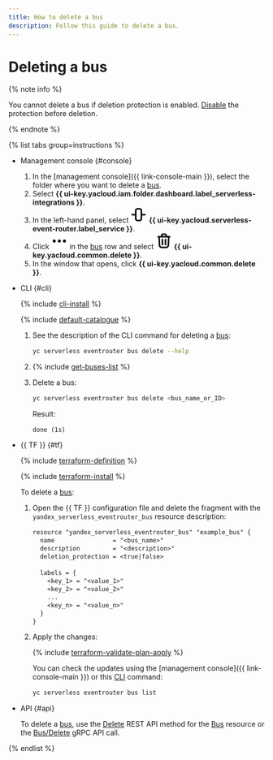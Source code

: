 ```yaml
---
title: How to delete a bus
description: Follow this guide to delete a bus.
---
```


# Deleting a bus

{% note info %}

You cannot delete a bus if deletion protection is enabled. [Disable](update.md) the protection before deletion.

{% endnote %}

{% list tabs group=instructions %}

- Management console {#console}

  1. In the [management console]({{ link-console-main }}), select the folder where you want to delete a [bus](../../../concepts/eventrouter/bus.md).
  1. Select **{{ ui-key.yacloud.iam.folder.dashboard.label_serverless-integrations }}**.
  1. In the left-hand panel, select ![image](../../../../_assets/console-icons/object-align-center-vertical.svg) **{{ ui-key.yacloud.serverless-event-router.label_service }}**.
  1. Click ![image](../../../../_assets/console-icons/ellipsis.svg) in the [bus](../../../concepts/eventrouter/bus.md) row and select ![image](../../../../_assets/console-icons/trash-bin.svg) **{{ ui-key.yacloud.common.delete }}**.
  1. In the window that opens, click **{{ ui-key.yacloud.common.delete }}**.

- CLI {#cli}

  {% include [cli-install](../../../../_includes/cli-install.md) %}

  {% include [default-catalogue](../../../../_includes/default-catalogue.md) %}

  1. See the description of the CLI command for deleting a [bus](../../../concepts/eventrouter/bus.md):

      ```bash
      yc serverless eventrouter bus delete --help
      ```

  1. {% include [get-buses-list](../../../../_includes/serverless-integrations/get-buses-list.md) %}
  1. Delete a bus:

      ```bash
      yc serverless eventrouter bus delete <bus_name_or_ID>
      ```

      Result:

      ```text
      done (1s)
      ```

- {{ TF }} {#tf}

  {% include [terraform-definition](../../../../_tutorials/_tutorials_includes/terraform-definition.md) %}

  {% include [terraform-install](../../../../_includes/terraform-install.md) %}

  To delete a [bus](../../../concepts/eventrouter/bus.md):

  1. Open the {{ TF }} configuration file and delete the fragment with the `yandex_serverless_eventrouter_bus` resource description:

      ```hcl
      resource "yandex_serverless_eventrouter_bus" "example_bus" {
        name                = "<bus_name>"
        description         = "<description>"
        deletion_protection = <true|false>

        labels = {
          <key_1> = "<value_1>"
          <key_2> = "<value_2>"
          ...
          <key_n> = "<value_n>"
        }
      }
      ```

  1. Apply the changes:

      {% include [terraform-validate-plan-apply](../../../../_tutorials/_tutorials_includes/terraform-validate-plan-apply.md) %}

      You can check the updates using the [management console]({{ link-console-main }}) or this [CLI](../../../../cli/) command:

      ```bash
      yc serverless eventrouter bus list
      ```

- API {#api}

  To delete a [bus](../../../concepts/eventrouter/bus.md), use the [Delete](../../../../serverless-integrations/eventrouter/api-ref/Bus/delete.md) REST API method for the [Bus](../../../../serverless-integrations/eventrouter/api-ref/Bus/index.md) resource or the [Bus/Delete](../../../../serverless-integrations/eventrouter/api-ref/grpc/Bus/delete.md) gRPC API call.

{% endlist %}